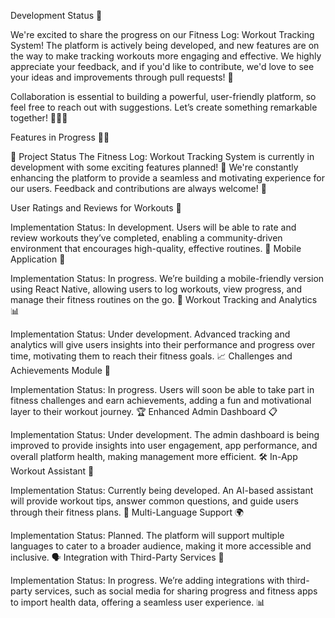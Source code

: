 Development Status 🚀

We're excited to share the progress on our Fitness Log: Workout Tracking System! The platform is actively being developed, and new features are on the way to make tracking workouts more engaging and effective. We highly appreciate your feedback, and if you'd like to contribute, we'd love to see your ideas and improvements through pull requests! 🙌

Collaboration is essential to building a powerful, user-friendly platform, so feel free to reach out with suggestions. Let’s create something remarkable together! 💪💡✨

Features in Progress 🚧✨

🌟 Project Status The Fitness Log: Workout Tracking System is currently in development with some exciting features planned! 🚀 We're constantly enhancing the platform to provide a seamless and motivating experience for our users. Feedback and contributions are always welcome! 🙌

User Ratings and Reviews for Workouts 🌟

Implementation Status: In development. Users will be able to rate and review workouts they’ve completed, enabling a community-driven environment that encourages high-quality, effective routines. 📝
Mobile Application 📱

Implementation Status: In progress. We’re building a mobile-friendly version using React Native, allowing users to log workouts, view progress, and manage their fitness routines on the go. 📲
Workout Tracking and Analytics 📊

Implementation Status: Under development. Advanced tracking and analytics will give users insights into their performance and progress over time, motivating them to reach their fitness goals. 📈
Challenges and Achievements Module 🎉

Implementation Status: In progress. Users will soon be able to take part in fitness challenges and earn achievements, adding a fun and motivational layer to their workout journey. 🏆
Enhanced Admin Dashboard 📋

Implementation Status: Under development. The admin dashboard is being improved to provide insights into user engagement, app performance, and overall platform health, making management more efficient. 🛠️
In-App Workout Assistant 🤖

Implementation Status: Currently being developed. An AI-based assistant will provide workout tips, answer common questions, and guide users through their fitness plans. 💬
Multi-Language Support 🌍

Implementation Status: Planned. The platform will support multiple languages to cater to a broader audience, making it more accessible and inclusive. 🗣️
Integration with Third-Party Services 🔗

Implementation Status: In progress. We’re adding integrations with third-party services, such as social media for sharing progress and fitness apps to import health data, offering a seamless user experience. 📊
